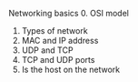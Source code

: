 Networking basics
0. OSI model
1. Types of network
2. MAC and IP address
3. UDP and TCP
4. TCP and UDP ports
5. Is the host on the network
